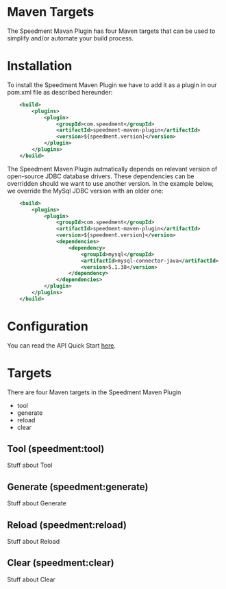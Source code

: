 # Maven Targets

The Speedment Mavan Plugin has four Maven targets that can be used to simplify and/or automate your build process.

# Installation

To install the Speedment Maven Plugin we have to add it as a plugin in our pom.xml file as described hereunder:

``` xml
    <build>
        <plugins>
            <plugin>
                <groupId>com.speedment</groupId>
                <artifactId>speedment-maven-plugin</artifactId>
                <version>${speedment.version}</version>
            </plugin>
        </plugins>
    </build>
```

The Speedment Maven Plugin autmatically depends on relevant version of open-source JDBC database drivers. These dependencies can be overridden 
should we want to use another version. In the example below, we override the MySql JDBC version with an older one:

``` xml
    <build>
        <plugins>
            <plugin>
                <groupId>com.speedment</groupId>
                <artifactId>speedment-maven-plugin</artifactId>
                <version>${speedment.version}</version>
                <dependencies>
                    <dependency>
                        <groupId>mysql</groupId>
                        <artifactId>mysql-connector-java</artifactId>
                        <version>5.1.38</version>
                    </dependency>
                </dependencies> 
            </plugin>
        </plugins>
    </build>
```


# Configuration

You can read the API Quick Start [here](https://github.com/speedment/speedment/wiki/Speedment-API-Quick-Start).

# Targets
There are four Maven targets in the Speedment Maven Plugin
  * tool
  * generate
  * reload
  * clear

## Tool (speedment:tool)
Stuff about Tool

## Generate (speedment:generate)
Stuff about Generate

## Reload (speedment:reload)
Stuff about Reload

## Clear (speedment:clear)
Stuff about Clear


